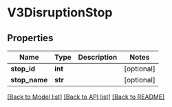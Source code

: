 # V3DisruptionStop

## Properties
Name | Type | Description | Notes
------------ | ------------- | ------------- | -------------
**stop_id** | **int** |  | [optional] 
**stop_name** | **str** |  | [optional] 

[[Back to Model list]](../README.md#documentation-for-models) [[Back to API list]](../README.md#documentation-for-api-endpoints) [[Back to README]](../README.md)

